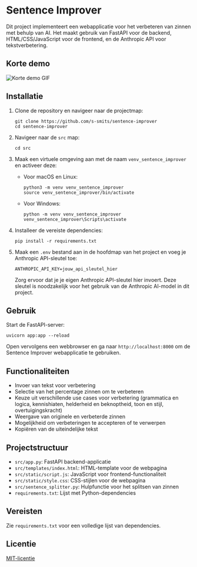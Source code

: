 # Sentence Improver

Dit project implementeert een webapplicatie voor het verbeteren van zinnen met behulp van AI. Het maakt gebruik van FastAPI voor de backend, HTML/CSS/JavaScript voor de frontend, en de Anthropic API voor tekstverbetering.

## Korte demo
![Korte demo GIF](https://github.com/s-smits/assets/2e587d04-1cf5-4649-a076-0af091bc57cc)

## Installatie

1. Clone de repository en navigeer naar de projectmap:
   ```
   git clone https://github.com/s-smits/sentence-improver
   cd sentence-improver
   ```

2. Navigeer naar de `src` map:
   ```
   cd src
   ```

3. Maak een virtuele omgeving aan met de naam `venv_sentence_improver` en activeer deze:
   - Voor macOS en Linux:
     ```
     python3 -m venv venv_sentence_improver
     source venv_sentence_improver/bin/activate
     ```
   - Voor Windows:
     ```
     python -m venv venv_sentence_improver
     venv_sentence_improver\Scripts\activate
     ```

4. Installeer de vereiste dependencies:
   ```
   pip install -r requirements.txt
   ```

5. Maak een `.env` bestand aan in de hoofdmap van het project en voeg je Anthropic API-sleutel toe:
   ```
   ANTHROPIC_API_KEY=jouw_api_sleutel_hier
   ```

   Zorg ervoor dat je je eigen Anthropic API-sleutel hier invoert. Deze sleutel is noodzakelijk voor het gebruik van de Anthropic AI-model in dit project.

## Gebruik

Start de FastAPI-server:
```
uvicorn app:app --reload
```

Open vervolgens een webbrowser en ga naar `http://localhost:8000` om de Sentence Improver webapplicatie te gebruiken.

## Functionaliteiten

- Invoer van tekst voor verbetering
- Selectie van het percentage zinnen om te verbeteren
- Keuze uit verschillende use cases voor verbetering (grammatica en logica, kennishiaten, helderheid en beknoptheid, toon en stijl, overtuigingskracht)
- Weergave van originele en verbeterde zinnen
- Mogelijkheid om verbeteringen te accepteren of te verwerpen
- Kopiëren van de uiteindelijke tekst

## Projectstructuur

- `src/app.py`: FastAPI backend-applicatie
- `src/templates/index.html`: HTML-template voor de webpagina
- `src/static/script.js`: JavaScript voor frontend-functionaliteit
- `src/static/style.css`: CSS-stijlen voor de webpagina
- `src/sentence_splitter.py`: Hulpfunctie voor het splitsen van zinnen
- `requirements.txt`: Lijst met Python-dependencies

## Vereisten

Zie `requirements.txt` voor een volledige lijst van dependencies.

## Licentie

[MIT-licentie](LICENSE)
